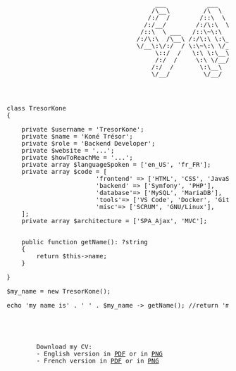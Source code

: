 
 <pre>
                                        ___           ___           ___       ___       ___     
                                       /\__\         /\  \         /\__\     /\__\     /\  \    
                                      /:/  /        /::\  \       /:/  /    /:/  /    /::\  \   
                                     /:/__/        /:/\:\  \     /:/  /    /:/  /    /:/\:\  \  
                                    /::\  \ ___   /::\~\:\  \   /:/  /    /:/  /    /:/  \:\  \ 
                                   /:/\:\  /\__\ /:/\:\ \:\__\ /:/__/    /:/__/    /:/__/ \:\__\
                                   \/__\:\/:/  / \:\~\:\ \/__/ \:\  \    \:\  \    \:\  \ /:/  /
                                        \::/  /   \:\ \:\__\    \:\  \    \:\  \    \:\  /:/  / 
                                        /:/  /     \:\ \/__/     \:\  \    \:\  \    \:\/:/  /  
                                       /:/  /       \:\__\        \:\__\    \:\__\    \::/  /   
                                       \/__/         \/__/         \/__/     \/__/     \/__/    


</pre>


<pre>

class TresorKone
{

    private $username = 'TresorKone';
    private $name = 'Koné Trésor';
    private $role = 'Backend Developer';
    private $website = '...';
    private $howToReachMe = '...';
    private array $languageSpoken = ['en_US', 'fr_FR'];
    private array $code = [
                        'frontend' => ['HTML', 'CSS', 'JavaScript', 'Boostrap', 'TailWind'],
                        'backend' => ['Symfony', 'PHP'],
                        'database'=> ['MySQL', 'MariaDB'],
                        'tools'=> ['VS Code', 'Docker', 'GitHub Actions', 'Heroku', 'Apache'],
                        'misc'=> ['SCRUM', 'GNU/Linux'],
    ];
    private array $architecture = ['SPA_Ajax', 'MVC'];


    public function getName(): ?string
    {
        return $this->name;
    }

}

$my_name = new TresorKone();

echo 'my name is' . ' ' . $my_name -> getName(); //return 'my name is Koné Trésor'

</pre>

<pre>
    <!DOCTYPE html>
    <html lang="en">
    <body>
        Download my CV:
        - English version in <a href="./Docs/TresorKone CV ENG-vers.pdf">PDF<a> or in <a href="./Docs/TresorKone CV ENG-PNG.png">PNG<a>
        - French version in <a href="./Docs/TresorKone CV FR-vers.pdf">PDF<a> or in <a href="./Docs/TresorKone CV FR-PNG.png">PNG<a>
    </body>
    </html>
</pre>



<!---
TresorKone/TresorKone is a ✨ special ✨ repository because its `README.md` (this file) appears on your GitHub profile.
You can click the Preview link to take a look at your changes.
--->
